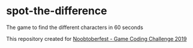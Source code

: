 # spot-the-difference

The game to find the different characters in 60 seconds

This repository created for [Noobtoberfest - Game Coding Challenge 2019](https://github.com/chunza2542/noobtoberfest?fbclid=IwAR34vbxDU_HKKAQrM2lO1hgtt6nQpfS0BtKB_8vZ8zMKQwjEzCfWlf6H1JU)
